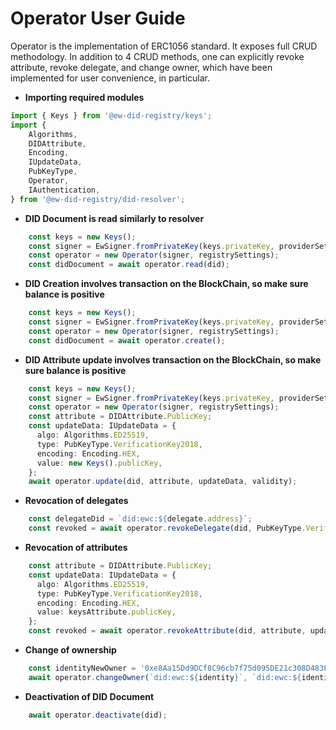 # Operator User Guide

Operator is the implementation of ERC1056 standard. It exposes full CRUD methodology.
In addition to 4 CRUD methods, one can explicitly revoke attribute, revoke delegate,
and change owner, which have been implemented for user convenience, in particular.

* **Importing required modules**

``` typescript
import { Keys } from '@ew-did-registry/keys';
import { 
    Algorithms,
    DIDAttribute,
    Encoding,
    IUpdateData,
    PubKeyType,
    Operator,
    IAuthentication,
} from '@ew-did-registry/did-resolver';
```

* **DID Document is read similarly to resolver**

``` typescript
    const keys = new Keys();
    const signer = EwSigner.fromPrivateKey(keys.privateKey, providerSettings);
    const operator = new Operator(signer, registrySettings);
    const didDocument = await operator.read(did);
```

* **DID Creation involves transaction on the BlockChain, so make sure balance is positive**

``` typescript
    const keys = new Keys();
    const signer = EwSigner.fromPrivateKey(keys.privateKey, providerSettings);
    const operator = new Operator(signer, registrySettings);
    const didDocument = await operator.create();
```

* **DID Attribute update involves transaction on the BlockChain, so make sure balance is positive**

``` typescript
    const keys = new Keys();
    const signer = EwSigner.fromPrivateKey(keys.privateKey, providerSettings);
    const operator = new Operator(signer, registrySettings);
    const attribute = DIDAttribute.PublicKey;
    const updateData: IUpdateData = {
      algo: Algorithms.ED25519,
      type: PubKeyType.VerificationKey2018,
      encoding: Encoding.HEX,
      value: new Keys().publicKey,
    };
    await operator.update(did, attribute, updateData, validity);
```

* **Revocation of delegates**

``` typescript
    const delegateDid = `did:ewc:${delegate.address}`;
    const revoked = await operator.revokeDelegate(did, PubKeyType.VerificationKey2018, delegateDid);
```

* **Revocation of attributes**

``` typescript
    const attribute = DIDAttribute.PublicKey;
    const updateData: IUpdateData = {
      algo: Algorithms.ED25519,
      type: PubKeyType.VerificationKey2018,
      encoding: Encoding.HEX,
      value: keysAttribute.publicKey,
    };
    const revoked = await operator.revokeAttribute(did, attribute, updateData);
```    

* **Change of ownership**

``` typescript
    const identityNewOwner = '0xe8Aa15Dd9DCf8C96cb7f75d095DE21c308D483F7';
    await operator.changeOwner(`did:ewc:${identity}`, `did:ewc:${identityNewOwner}`);
```     

* **Deactivation of DID Document**

``` typescript
    await operator.deactivate(did);
```
